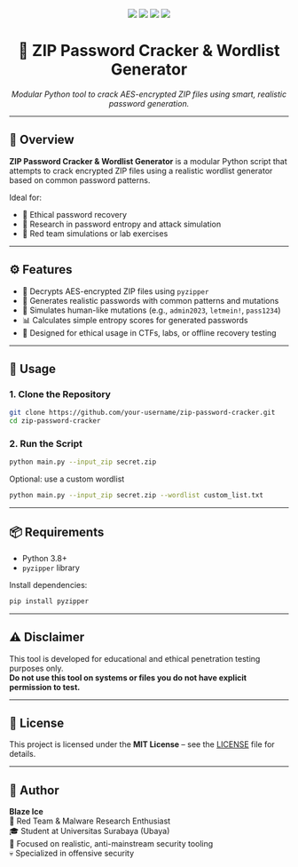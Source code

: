 <p align="center">
  <img src="https://img.shields.io/badge/status-active-brightgreen.svg"/>
  <img src="https://img.shields.io/badge/platform-linux-blue"/>
  <img src="https://img.shields.io/badge/license-MIT-purple"/>
  <img src="https://img.shields.io/badge/python-3.8+-yellow.svg"/>
</p>

<h1 align="center">🔐 ZIP Password Cracker & Wordlist Generator</h1>

<p align="center">
  <em>Modular Python tool to crack AES-encrypted ZIP files using smart, realistic password generation.</em>
</p>

---

## 📌 Overview

**ZIP Password Cracker & Wordlist Generator** is a modular Python script that attempts to crack encrypted ZIP files using a realistic wordlist generator based on common password patterns.

Ideal for:

- 🔐 Ethical password recovery  
- 🧠 Research in password entropy and attack simulation  
- 🧪 Red team simulations or lab exercises  

---

## ⚙️ Features

- 📁 Decrypts AES-encrypted ZIP files using `pyzipper`
- 🧠 Generates realistic passwords with common patterns and mutations
- 🔄 Simulates human-like mutations (e.g., `admin2023`, `letmein!`, `pass1234`)
- 📊 Calculates simple entropy scores for generated passwords
- 🧪 Designed for ethical usage in CTFs, labs, or offline recovery testing

---

## 🚀 Usage

### 1. Clone the Repository

```bash
git clone https://github.com/your-username/zip-password-cracker.git
cd zip-password-cracker
```

### 2. Run the Script

```bash
python main.py --input_zip secret.zip
```

Optional: use a custom wordlist

```bash
python main.py --input_zip secret.zip --wordlist custom_list.txt
```

---

## 📦 Requirements

- Python 3.8+
- `pyzipper` library

Install dependencies:

```bash
pip install pyzipper
```

---

## ⚠️ Disclaimer

This tool is developed for educational and ethical penetration testing purposes only.  
**Do not use this tool on systems or files you do not have explicit permission to test.**

---

## 📜 License

This project is licensed under the **MIT License** – see the [LICENSE](LICENSE) file for details.

---

## 👤 Author

**Blaze Ice**  
🧠 Red Team & Malware Research Enthusiast  
🎓 Student at Universitas Surabaya (Ubaya)  
🔬 Focused on realistic, anti-mainstream security tooling  
💀 Specialized in offensive security
